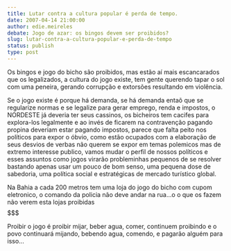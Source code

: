 ```yaml
---
title: Lutar contra a cultura popular é perda de tempo.
date: 2007-04-14 21:00:00
author: edie.meireles
debate: Jogo de azar: os bingos devem ser proibidos?
slug: lutar-contra-a-cultura-popular-e-perda-de-tempo
status: publish 
type: post
---
```


Os bingos e jogo do bicho são proibidos, mas estão aí mais escancarados que os legalizados, a cultura do jogo existe, tem gente querendo tapar o sol com uma peneira, gerando corrupção e extorsões resultando em violência.  

Se o jogo existe é porque há demanda, se há demanda entaõ que se regularize normas e se legalize para gerar emprego, renda e impostos, o NORDESTE já deveria ter seus cassinos, os bicheiros tem cacifes para explora-los legalmente e ao invés de ficarem na contravenção pagando propina deveriam estar pagando impostos, parece que falta peito nos políticos para expor o óbvio, como estão ocupados com a elaboração de seus desvios de verbas não querem se expor em temas polemicos mas de extremo interesse publico, vamos mudar o perfil de nossos políticos e esses assuntos como jogos virarão probleminhas pequenos de se resolver bastando apenas usar um pouco de bom senso, uma pequena dose de sabedoria, uma política social e estratégicas de mercado turístico global.  

Na Bahia a cada 200 metros tem uma loja do jogo do bicho com cupom eletronico, o comando da policia não deve andar na rua...o o que os fazem não verem esta lojas proibidas$$$$$$$$$$$  

 Proibir o jogo é proibir mijar, beber agua, comer, continuem proibindo e o povo continuará mijando, bebendo agua, comendo, e pagarão alguém para isso...
